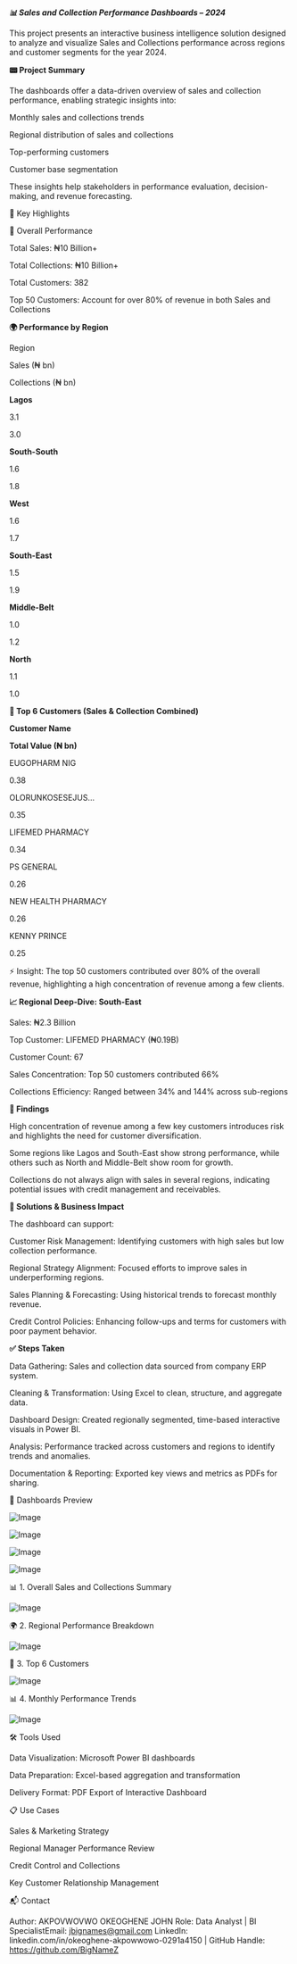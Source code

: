 ***📊 Sales and Collection Performance Dashboards – 2024***

This project presents an interactive business intelligence solution designed to analyze and visualize Sales and Collections performance across regions and customer segments for the year 2024.

**📟 Project Summary**

The dashboards offer a data-driven overview of sales and collection performance, enabling strategic insights into:

Monthly sales and collections trends

Regional distribution of sales and collections

Top-performing customers

Customer base segmentation

These insights help stakeholders in performance evaluation, decision-making, and revenue forecasting.

📌 Key Highlights

🚀 Overall Performance

Total Sales: ₦10 Billion+

Total Collections: ₦10 Billion+

Total Customers: 382

Top 50 Customers: Account for over 80% of revenue in both Sales and Collections

**🌍 Performance by Region**

Region

Sales (₦ bn)

Collections (₦ bn)

**Lagos**

3.1

3.0

**South-South**

1.6

1.8

**West**

1.6

1.7

**South-East**

1.5

1.9

**Middle-Belt**

1.0

1.2

**North**

1.1

1.0

**👥 Top 6 Customers (Sales & Collection Combined)**

**Customer Name**

**Total Value (₦ bn)**

EUGOPHARM NIG

0.38

OLORUNKOSESEJUS...

0.35

LIFEMED PHARMACY

0.34

PS GENERAL

0.26

NEW HEALTH PHARMACY

0.26

KENNY PRINCE

0.25

⚡ Insight: The top 50 customers contributed over 80% of the overall revenue, highlighting a high concentration of revenue among a few clients.

**📈 Regional Deep-Dive: South-East**

Sales: ₦2.3 Billion

Top Customer: LIFEMED PHARMACY (₦0.19B)

Customer Count: 67

Sales Concentration: Top 50 customers contributed 66%

Collections Efficiency: Ranged between 34% and 144% across sub-regions

**🔎 Findings**

High concentration of revenue among a few key customers introduces risk and highlights the need for customer diversification.

Some regions like Lagos and South-East show strong performance, while others such as North and Middle-Belt show room for growth.

Collections do not always align with sales in several regions, indicating potential issues with credit management and receivables.

**🔧 Solutions & Business Impact**

The dashboard can support:

Customer Risk Management: Identifying customers with high sales but low collection performance.

Regional Strategy Alignment: Focused efforts to improve sales in underperforming regions.

Sales Planning & Forecasting: Using historical trends to forecast monthly revenue.

Credit Control Policies: Enhancing follow-ups and terms for customers with poor payment behavior.

**✅ Steps Taken**

Data Gathering: Sales and collection data sourced from company ERP system.

Cleaning & Transformation: Using Excel to clean, structure, and aggregate data.

Dashboard Design: Created regionally segmented, time-based interactive visuals in Power BI.

Analysis: Performance tracked across customers and regions to identify trends and anomalies.

Documentation & Reporting: Exported key views and metrics as PDFs for sharing.

📃 Dashboards Preview 

![Image](https://github.com/user-attachments/assets/2e32b349-847b-4311-89e6-a8f7b5216c6c)

![Image](https://github.com/user-attachments/assets/c0ca22cf-6cad-4aaa-97a8-57af08cd8b9a)

![Image](https://github.com/user-attachments/assets/d94596be-df38-464f-aa1b-cb1e626f1e0d)

![Image](https://github.com/user-attachments/assets/cdf4d2ed-7b5b-4d10-a2cd-699f72985fee)

📊 1. Overall Sales and Collections Summary

![Image](https://github.com/user-attachments/assets/b8a975a4-1391-4b80-83af-07c31abdde44)

🌍 2. Regional Performance Breakdown

![Image](https://github.com/user-attachments/assets/a8021be2-7c8c-4019-8dbe-eed5c4d24b00)

👥 3. Top 6 Customers

![Image](https://github.com/user-attachments/assets/82b236b1-5d56-4810-9de0-31b67d74391f)

📊 4. Monthly Performance Trends

![Image](https://github.com/user-attachments/assets/a17851e5-c3f1-413c-af59-df1c44b41870)

🛠️ Tools Used

Data Visualization: Microsoft Power BI dashboards

Data Preparation: Excel-based aggregation and transformation

Delivery Format: PDF Export of Interactive Dashboard

📋 Use Cases

Sales & Marketing Strategy

Regional Manager Performance Review

Credit Control and Collections

Key Customer Relationship Management

📬 Contact

Author: AKPOVWOVWO OKEOGHENE JOHN Role: Data Analyst | BI SpecialistEmail: jbignames@gmail.com LinkedIn: linkedin.com/in/okeoghene-akpowwowo-0291a4150 | GitHub Handle: https://github.com/BigNameZ
